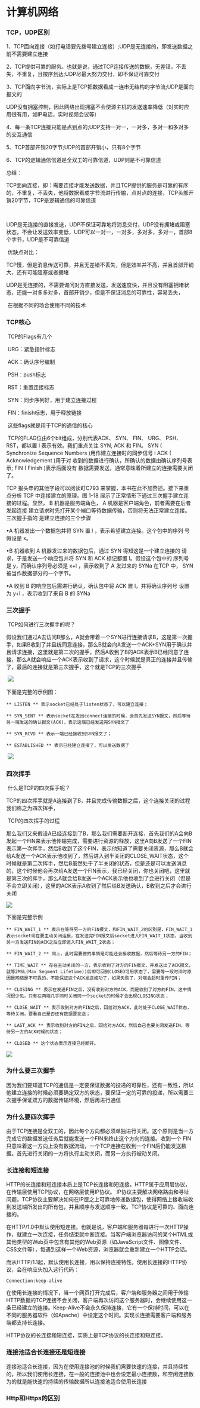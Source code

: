 # **计算机网络**

### TCP，UDP区别

1、TCP面向连接（如打电话要先拨号建立连接）;UDP是无连接的，即发送数据之前不需要建立连接



2、TCP提供可靠的服务。也就是说，通过TCP连接传送的数据，无差错，不丢失，不重复，且按序到达;UDP尽最大努力交付，即不保证可靠交付



3、TCP面向字节流，实际上是TCP把数据看成一连串无结构的字节流;UDP是面向报文的

UDP没有拥塞控制，因此网络出现拥塞不会使源主机的发送速率降低（对实时应用很有用，如IP电话，实时视频会议等）



4、每一条TCP连接只能是点到点的;UDP支持一对一，一对多，多对一和多对多的交互通信



5、TCP首部开销20字节;UDP的首部开销小，只有8个字节



6、TCP的逻辑通信信道是全双工的可靠信道，UDP则是不可靠信道



总结：

​		TCP面向连接，即：需要连接才能发送数据，并且TCP提供的服务是可靠的有序的，不重复，不丢失，他将数据看成字节流进行传输，点对点的连接，TCP头部开销20字节，TCP是逻辑通信的可靠信道

​		

​		UDP是无连接的直接发送，UDP不保证可靠地将消息交付，UDP没有拥堵或阻塞状态，不会让发送效率变低，UDP可以一对一，一对多，多对多，多对一，首部8个字节，UDP是不可靠信道



​	优缺点对比：



​			TCP慢，但是消息传送可靠，并且无差错不丢失，但是效率并不高，并且首部开销大，还有可能阻塞或者拥堵



​			UDP是无连接的，不需要询问对方直接发送，发送速度快，并且没有阻塞拥堵状态，还能一对多多对多，首部开销少，但是不保证消息的可靠性，容易丢失，



​	在根据不同的场合使用不同的技术



### TCP核心

​			TCP的Flags有几个

​				URG：紧急指针标志

​				ACK：确认序号编制

​				PSH：push标志

​				RST：重置连接标志

​				SYN：同步序列好，用于建立连接过程

​				FIN：finish标志，用于释放链接

​			这些flags就是用于TCP的通信的核心



​			TCP的FLAG位由6个bit组成，分别代表ACK、 SYN、 FIN、 URG、 PSH、RST，都以置 l 表示有效。我们重点关注 SYN, ACK 和 FIN。 SYN ( Synchronize Sequence Numbers )用作建立连接时的同步信号 i ACK ( Acknowledgement )用于对 收到的数据进行确认，所确认的数据由确认序列号表示; FIN ( Finish )表示后面没有 数据需要发送，通常意昧着所建立的连接需要关闭了。

TCP 报头申的其他字段可以阅读盯C793 来掌握，本书在此不加赘述。接下来重点分析 TCP 中连接建立的原理。图 1-18 展示了正常情形下通过三次握手建立连接的过程。显然， B 机器是服务端角色， A 机器是客户端角色，前者需要在后者发起连接 建立请求时先打开某个端口等待数据传输，否则将无法正常建立连接。三次握手指的 是建立连接的三个步骤

•A 机器发出一个数据包并将 SYN 置 l ，表示希望建立连接。这个包中的序列 号假设是 x。

•B 机器收到 A 机器发过来的数据包后，通过 SYN 得知这是一个建立连接的 请求，于是发送一个响应包并将 SYN 和 ACK 标记都置 l。假设这个包中的 序列号是 y，而确认序列号必须是 x+l ，表示收到了 A 发过来的 SYNa 在TCP 中， SYN 被当作数据部分的一个字节。

•A 收到 B 的响应包后需进行确认，确认包中将 ACK 置 l，并将确认序列号 设置为 y+l ，表示收到了来自 B 的 SYNa

### 三次握手

​		TCP如何进行三次握手的呢？

​				假设我们通过A去访问B那么，A就会带着一个SYN进行连接请求B，这是第一次握手，如果B收到了并且统同意连接，那么B就会向A发送一个ACK+SYN用于确认并且请求连接，这里就是第二次的握手，然后A收到了B的ACK表示B已经同意了连接，那么A就会响应一个ACK表示收到了请求，这个时候就是真正的连接并且传输了，最后的连接就是第三次握手，这个就是TCP的三次握手

​		![](https://blog-kang.oss-cn-beijing.aliyuncs.com/UTOOLS1568026174284.png)

下面是完整的示例图：

```
** LISTEN ** 表示socket已经处于listen状态了，可以建立连接；

** SYN_SENT ** 表示socket在发出connect连接的时候，会首先发送SYN报文，然后等待另一端发送的确认报文(ACK)，表示这端已经发送完SYN报文了

** SYN_RCVD ** 表示一端已经接收到SYN报文了；

** ESTABLISHED ** 表示已经建立连接了，可以发送数据了

```

​	![](https://blog-kang.oss-cn-beijing.aliyuncs.com/UTOOLS1568026190137.png)



### 四次挥手

​		什么是TCP的四次挥手呢？

​		TCP的四次挥手就是A连接到了B，并且完成传输数据之后，这个连接关闭的过程我们称之为四次挥手，

​	TCP的四次挥手的过程	

​		那么我们又来假设A已经连接到了B，那么我们需要断开连接，首先我们的A会向B发起一个FIN来表示他传输完成，需要进行资源的释放，这里A向B发送了一个FIN表示第一次挥手，然后B收到了这个FIN，表示他知道了需要关闭资源，那么B就会给A发送一个ACK表示他收到了，然后进入到半关闭的CLOSE_WAIT状态，这个时候就是第二次挥手，然后B虽然处于了半关闭的状态，但是还是可以发送消息的，这个时候他会再次给A发送一个FIN表示，我已经关闭，你也关闭吧，这里就是第三次的挥手，那么A就会给B发送一个ACK表示他也收到了会进行关闭（但是不会立即关闭），这里的ACK表示A收到了然后给B发送确认，B收到之后才会进行关闭

![](https://blog-kang.oss-cn-beijing.aliyuncs.com/UTOOLS1568026205427.png)

下面是完整示例

```
** FIN_WAIT_1 ** 表示在等待另一方的FIN报文，和FIN_WAIT_2的区别是，FIN_WAIT_1表示socket现在要主动关闭连接，在发送完FIN报文后socket进入FIN_WAIT_1状态，当收到另一方发送FIN的ACK之后立即进入FIN_WAIT_2状态；

** FIN_WAIT_2 ** 同上，此时需要做的事情是可能还会接收数据，然后等待另一方的FIN；

** TIME_WAIT ** 存在主动关闭的一方，表示收到了对方的FIN报文，并发送出了ACK报文，就等2MSL(Max Segment Lifetime))后即可回到CLOSED可用状态了，需要等一段时间时原因是网络是不可靠的，不能保证这个ACK发送成功了，如果失败了，对端会超时重传FIN；

** CLOSING ** 表示在发送FIN之后，没有收到对方的ACK，而是收到了对方的FIN，这中情况很少见，只有在两端几乎同时关闭同一个socket的时候才会出现CLOSING状态；

** CLOSE_WAIT ** 表示收到对方的FIN之后，回给对方ACK，此时处于CLOSE_WAIT状态，等待关闭，要看自己是否还有数据要发送；

** LAST_ACK ** 表示收到对方的FIN之后，回给对方ACK，然后自己也要关闭发送FIN，等待另一方的ACK时候的状态；

** CLOSED ** 这个状态表示连接已经断开。

```

![](https://blog-kang.oss-cn-beijing.aliyuncs.com/UTOOLS1568026218413.png)

### 为什么要三次握手

​		因为我们要知道TCP的通信是一定要保证数据的投递的可靠性，还有一致性，所以他建立连接的时候必须要确定双方的状态，要保证一定的可靠的投递，所以需要三次握手保证双方的数据传输环境，然后再进行通信

### 为什么要四次挥手

​		由于TCP连接是全双工的，因此每个方向都必须单独进行关闭。这个原则是当一方完成它的数据发送任务后就能发送一个FIN来终止这个方向的连接。收到一个 FIN只意味着这一方向上没有数据流动，一个TCP连接在收到一个FIN后仍能发送数据。首先进行关闭的一方将执行主动关闭，而另一方执行被动关闭。 

### 长连接和短连接

​		HTTP的长连接和短连接本质上是TCP长连接和短连接。HTTP属于应用层协议，在传输层使用TCP协议，在网络层使用IP协议。 IP协议主要解决网络路由和寻址问题，TCP协议主要解决如何在IP层之上可靠地传递数据包，使得网络上接收端收到发送端所发出的所有包，并且顺序与发送顺序一致。TCP协议是可靠的、面向连接的。



​		在HTTP/1.0中默认使用短连接。也就是说，客户端和服务器每进行一次HTTP操作，就建立一次连接，任务结束就中断连接。当客户端浏览器访问的某个HTML或其他类型的Web页中包含有其他的Web资源（如JavaScript文件、图像文件、CSS文件等），每遇到这样一个Web资源，浏览器就会重新建立一个HTTP会话。  



​		而从HTTP/1.1起，默认使用长连接，用以保持连接特性。使用长连接的HTTP协议，会在响应头加入这行代码：

```
Connection:keep-alive
```

在使用长连接的情况下，当一个网页打开完成后，客户端和服务器之间用于传输HTTP数据的TCP连接不会关闭，客户端再次访问这个服务器时，会继续使用这一条已经建立的连接。Keep-Alive不会永久保持连接，它有一个保持时间，可以在不同的服务器软件（如Apache）中设定这个时间。实现长连接需要客户端和服务端都支持长连接。

HTTP协议的长连接和短连接，实质上是TCP协议的长连接和短连接。

### 连接池适合长连接还是短连接

​		连接池适合长连接，因为在使用连接池的时候我们需要快速的连接，并且持续性的，所以我们使用长连接，在一般的连接池中也会设定最小连接数，和空闲连接数为的就是能快速的持续的传输数据所以连接池适合使用长连接

### Http和Https的区别

​		